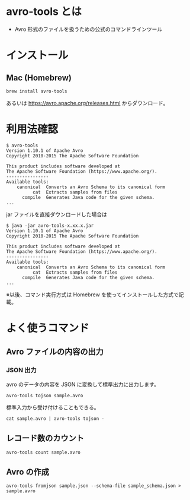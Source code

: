 # avro-tools とは
- Avro 形式のファイルを扱うための公式のコマンドラインツール

# インストール

## Mac (Homebrew)
```
brew install avro-tools
```

あるいは https://avro.apache.org/releases.html からダウンロード。

# 利用法確認

```
$ avro-tools
Version 1.10.1 of Apache Avro
Copyright 2010-2015 The Apache Software Foundation

This product includes software developed at
The Apache Software Foundation (https://www.apache.org/).
----------------
Available tools:
    canonical  Converts an Avro Schema to its canonical form
          cat  Extracts samples from files
      compile  Generates Java code for the given schema.
...
```

jar ファイルを直接ダウンロードした場合は

```
$ java -jar avro-tools-x.xx.x.jar
Version 1.10.1 of Apache Avro
Copyright 2010-2015 The Apache Software Foundation

This product includes software developed at
The Apache Software Foundation (https://www.apache.org/).
----------------
Available tools:
    canonical  Converts an Avro Schema to its canonical form
          cat  Extracts samples from files
      compile  Generates Java code for the given schema.
...
```

※以後、コマンド実行方式は Homebrew を使ってインストールした方式で記載。

# よく使うコマンド

## Avro ファイルの内容の出力

### JSON 出力

avro のデータの内容を JSON に変換して標準出力に出力します。

```
avro-tools tojson sample.avro
```

標準入力から受け付けることもできる。

```
cat sample.avro | avro-tools tojson -
```

## レコード数のカウント

```
avro-tools count sample.avro
```

## Avro の作成

```
avro-tools fromjson sample.json --schema-file sample_schema.json > sample.avro
```